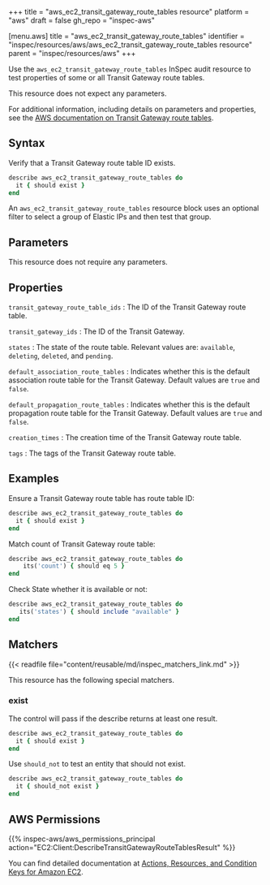 +++
title = "aws_ec2_transit_gateway_route_tables resource"
platform = "aws"
draft = false
gh_repo = "inspec-aws"

[menu.aws]
title = "aws_ec2_transit_gateway_route_tables"
identifier = "inspec/resources/aws/aws_ec2_transit_gateway_route_tables resource"
parent = "inspec/resources/aws"
+++

Use the `aws_ec2_transit_gateway_route_tables` InSpec audit resource to test properties of some or all Transit Gateway route tables.

This resource does not expect any parameters.

For additional information, including details on parameters and properties, see the [AWS documentation on Transit Gateway route tables](https://docs.aws.amazon.com/AWSCloudFormation/latest/UserGuide/aws-resource-ec2-transitgatewayroutetable.html).

## Syntax

Verify that a Transit Gateway route table ID exists.

```ruby
describe aws_ec2_transit_gateway_route_tables do
  it { should exist }
end
```

An `aws_ec2_transit_gateway_route_tables` resource block uses an optional filter to select a group of Elastic IPs and then test that group.

## Parameters

This resource does not require any parameters.

## Properties

`transit_gateway_route_table_ids`
: The ID of the Transit Gateway route table.

`transit_gateway_ids`
: The ID of the Transit Gateway.

`states`
: The state of the route table. Relevant values are: `available`, `deleting`, `deleted`, and `pending`.

`default_association_route_tables`
: Indicates whether this is the default association route table for the Transit Gateway. Default values are `true` and `false`.

`default_propagation_route_tables`
: Indicates whether this is the default propagation route table for the Transit Gateway. Default values are `true` and `false`.

`creation_times`
: The creation time of the Transit Gateway route table.

`tags`
: The tags of the Transit Gateway route table.

## Examples

Ensure a Transit Gateway route table has route table ID:

```ruby
describe aws_ec2_transit_gateway_route_tables do
  it { should exist }
end
```

Match count of Transit Gateway route table:

```ruby
describe aws_ec2_transit_gateway_route_tables do
    its('count') { should eq 5 }
end
```

Check State whether it is available or not:

```ruby
describe aws_ec2_transit_gateway_route_tables do
   its('states') { should include "available" }
end
```

## Matchers

{{< readfile file="content/reusable/md/inspec_matchers_link.md" >}}

This resource has the following special matchers.

### exist

The control will pass if the describe returns at least one result.

```ruby
describe aws_ec2_transit_gateway_route_tables do
  it { should exist }
end
```

Use `should_not` to test an entity that should not exist.

```ruby
describe aws_ec2_transit_gateway_route_tables do
  it { should_not exist }
end
```

## AWS Permissions

{{% inspec-aws/aws_permissions_principal action="EC2:Client:DescribeTransitGatewayRouteTablesResult" %}}

You can find detailed documentation at [Actions, Resources, and Condition Keys for Amazon EC2](https://docs.aws.amazon.com/IAM/latest/UserGuide/list_amazonec2.html).
